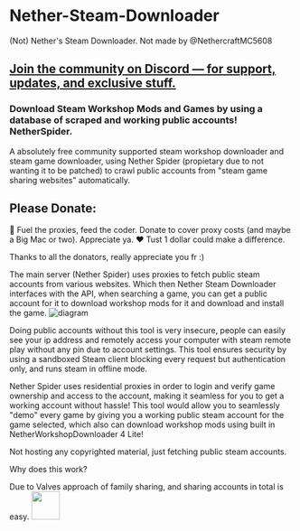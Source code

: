 # Nether-Steam-Downloader
(Not) Nether's Steam Downloader.
Not made by @NethercraftMC5608
## [Join the community on Discord — for support, updates, and exclusive stuff.](https://discord.gg/bs9TMxMJk9)

### Download Steam Workshop Mods and Games by using a database of scraped and working public accounts! NetherSpider.
A absolutely free community supported steam workshop downloader and steam game downloader, using Nether Spider (propietary due to not wanting it to be patched) to crawl public accounts from "steam game sharing websites" automatically.

## Please Donate:

💸 Fuel the proxies, feed the coder.
Donate to cover proxy costs (and maybe a Big Mac or two). Appreciate ya. ❤️
Tust 1 dollar could make a difference.

Thanks to all the donators, really appreciate you fr :)

The main server (Nether Spider) uses proxies to fetch public steam accounts from various websites. Which then Nether Steam Downloader interfaces with the API, when searching a game, you can get a public account for it to download workshop mods for it and download and install the game.
![diagram](https://github.com/user-attachments/assets/a9128f5b-ce26-420b-adb0-a1a192b08cbc)

Doing public accounts without this tool is very insecure, people can easily see your ip address and remotely access your computer with steam remote play without any pin due to account settings. This tool ensures security by using a sandboxed Steam client blocking every request but authentication only, and runs steam in offline mode.

Nether Spider uses residential proxies in order to login and verify game ownership and access to the account, making it seamless for you to get a working account without hassle!
This tool would allow you to seamlessly "demo" every game by giving you a working public steam account for the game selected, which also can download workshop mods using built in NetherWorkshopDownloader 4 Lite!


Not hosting any copyrighted material, just fetching public steam accounts.

Why does this work?

Due to Valves approach of family sharing, and sharing accounts in total is easy.
<img src="https://github.com/user-attachments/assets/7501716d-dff2-4ff6-a17e-1113495d80d5" width=50px>
